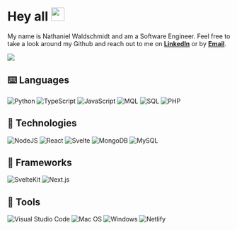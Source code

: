# Hey all <img src="https://raw.githubusercontent.com/MartinHeinz/MartinHeinz/master/wave.gif" width="30px">
My name is Nathaniel Waldschmidt and am a Software Engineer. Feel free to take a look around my Github and reach out to me on **[LinkedIn][1]** or by **[Email](mailto:nathaniel.waldsch@gmail.com)**.

[1]: https://www.linkedin.com/in/nathaniel-waldschmidt

<a href="https://github.com/NateWaldschmidt">
  <img align="center" src="https://github-readme-stats.vercel.app/api/top-langs/?username=NateWaldschmidt&hide=html,tex&layout=compact&border_color=30363d&title_color=c9d1d9&text_color=c9d1d9&icon_color=2bbc8a&bg_color=0d1117&langs_count=6" />
</a>

## ⌨️ Languages
![Python](https://img.shields.io/badge/python-white.svg?style=for-the-badge&logo=python&logoColor=23777BB4)
![TypeScript](https://img.shields.io/badge/typescript-white.svg?style=for-the-badge&logo=typescript&logoColor=23007ACC)
![JavaScript](https://img.shields.io/badge/javascript-white.svg?style=for-the-badge&logo=javascript&logoColor=23323330)
![MQL](https://img.shields.io/badge/MQL-white.svg?style=for-the-badge&logo=mongodb&logoColor=47A248)
![SQL](https://img.shields.io/badge/sql-white.svg?style=for-the-badge&logo=mysql&logoColor=23777BB4)
![PHP](https://img.shields.io/badge/php-white.svg?style=for-the-badge&logo=php&logoColor=23777BB4)

## 🤖 Technologies
![NodeJS](https://img.shields.io/badge/node.js-white?style=for-the-badge&logo=node.js&logoColor=6DA55F)
![React](https://img.shields.io/badge/react-white.svg?style=for-the-badge&logo=react&logoColor=05427c)
![Svelte](https://img.shields.io/badge/svelte-white.svg?style=for-the-badge&logo=svelte&logoColor=23f1413d)
![MongoDB](https://img.shields.io/badge/MongoDB-white.svg?style=for-the-badge&logo=mongodb&logoColor=47A248)
![MySQL](https://img.shields.io/badge/mysql-white.svg?style=for-the-badge&logo=mysql&logoColor=2300f)

## 🔨 Frameworks
![SvelteKit](https://img.shields.io/badge/sveltekit-white.svg?style=for-the-badge&logo=svelte&logoColor=23f1413d)
![Next.js](https://img.shields.io/badge/nextjs-white.svg?style=for-the-badge&logo=next.js&logoColor=black)

## 🧰 Tools
![Visual Studio Code](https://img.shields.io/badge/Visual%20Studio%20Code-white.svg?style=for-the-badge&logo=visual-studio-code&logoColor=0078d7)
![Mac OS](https://img.shields.io/badge/mac%20os-F0F0F0?style=for-the-badge&logo=apple&logoColor=black)
![Windows](https://img.shields.io/badge/Windows-white?style=for-the-badge&logo=windows&logoColor=0078D6)
![Netlify](https://img.shields.io/badge/netlify-white.svg?style=for-the-badge&logo=netlify&logoColor=#00C7B7)

